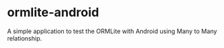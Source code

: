 # ormlite-android
A simple application to test the ORMLite with Android using Many to Many relationship.
